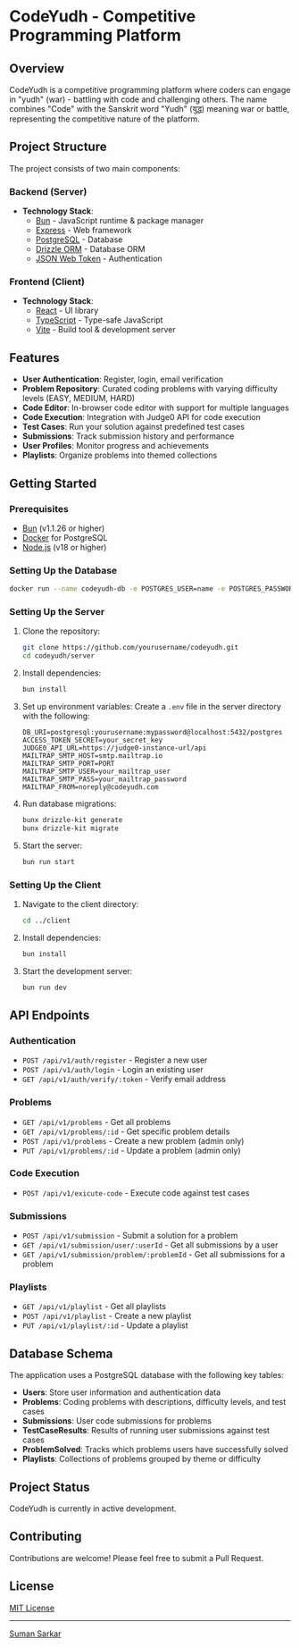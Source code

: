 # CodeYudh - Competitive Programming Platform

## Overview

CodeYudh is a competitive programming platform where coders can engage in "yudh" (war) - battling with code and challenging others. The name combines "Code" with the Sanskrit word "Yudh" (युद्ध) meaning war or battle, representing the competitive nature of the platform.

## Project Structure

The project consists of two main components:

### Backend (Server)

- **Technology Stack**:
  - [Bun](https://bun.sh) - JavaScript runtime & package manager
  - [Express](https://expressjs.com/) - Web framework
  - [PostgreSQL](https://www.postgresql.org/) - Database
  - [Drizzle ORM](https://orm.drizzle.team/) - Database ORM
  - [JSON Web Token](https://jwt.io/) - Authentication

### Frontend (Client)

- **Technology Stack**:
  - [React](https://reactjs.org/) - UI library
  - [TypeScript](https://www.typescriptlang.org/) - Type-safe JavaScript
  - [Vite](https://vitejs.dev/) - Build tool & development server

## Features

- **User Authentication**: Register, login, email verification
- **Problem Repository**: Curated coding problems with varying difficulty levels (EASY, MEDIUM, HARD)
- **Code Editor**: In-browser code editor with support for multiple languages
- **Code Execution**: Integration with Judge0 API for code execution
- **Test Cases**: Run your solution against predefined test cases
- **Submissions**: Track submission history and performance
- **User Profiles**: Monitor progress and achievements
- **Playlists**: Organize problems into themed collections

## Getting Started

### Prerequisites

- [Bun](https://bun.sh) (v1.1.26 or higher)
- [Docker](https://www.docker.com/) for PostgreSQL
- [Node.js](https://nodejs.org/) (v18 or higher)

### Setting Up the Database

```bash
docker run --name codeyudh-db -e POSTGRES_USER=name -e POSTGRES_PASSWORD=yourpassword -e POSTGRES_DB=postgres -p 5432:5432 -d postgres
```

### Setting Up the Server

1. Clone the repository:
   ```bash
   git clone https://github.com/yourusername/codeyudh.git
   cd codeyudh/server
   ```

2. Install dependencies:
   ```bash
   bun install
   ```

3. Set up environment variables:
   Create a `.env` file in the server directory with the following:
   ```
   DB_URI=postgresql:yourusername:mypassword@localhost:5432/postgres
   ACCESS_TOKEN_SECRET=your_secret_key
   JUDGE0_API_URL=https://judge0-instance-url/api
   MAILTRAP_SMTP_HOST=smtp.mailtrap.io
   MAILTRAP_SMTP_PORT=PORT
   MAILTRAP_SMTP_USER=your_mailtrap_user
   MAILTRAP_SMTP_PASS=your_mailtrap_password
   MAILTRAP_FROM=noreply@codeyudh.com
   ```

4. Run database migrations:
   ```bash
   bunx drizzle-kit generate
   bunx drizzle-kit migrate
   ```

5. Start the server:
   ```bash
   bun run start
   ```

### Setting Up the Client

1. Navigate to the client directory:
   ```bash
   cd ../client
   ```

2. Install dependencies:
   ```bash
   bun install
   ```

3. Start the development server:
   ```bash
   bun run dev
   ```

## API Endpoints

### Authentication

- `POST /api/v1/auth/register` - Register a new user
- `POST /api/v1/auth/login` - Login an existing user
- `GET /api/v1/auth/verify/:token` - Verify email address

### Problems

- `GET /api/v1/problems` - Get all problems
- `GET /api/v1/problems/:id` - Get specific problem details
- `POST /api/v1/problems` - Create a new problem (admin only)
- `PUT /api/v1/problems/:id` - Update a problem (admin only)

### Code Execution

- `POST /api/v1/exicute-code` - Execute code against test cases

### Submissions

- `POST /api/v1/submission` - Submit a solution for a problem
- `GET /api/v1/submission/user/:userId` - Get all submissions by a user
- `GET /api/v1/submission/problem/:problemId` - Get all submissions for a problem

### Playlists

- `GET /api/v1/playlist` - Get all playlists
- `POST /api/v1/playlist` - Create a new playlist
- `PUT /api/v1/playlist/:id` - Update a playlist

## Database Schema

The application uses a PostgreSQL database with the following key tables:

- **Users**: Store user information and authentication data
- **Problems**: Coding problems with descriptions, difficulty levels, and test cases
- **Submissions**: User code submissions for problems
- **TestCaseResults**: Results of running user submissions against test cases
- **ProblemSolved**: Tracks which problems users have successfully solved
- **Playlists**: Collections of problems grouped by theme or difficulty

## Project Status

CodeYudh is currently in active development.

## Contributing

Contributions are welcome! Please feel free to submit a Pull Request.

## License

[MIT License](LICENSE)

---
[Suman Sarkar](https://x.com/suuumans)